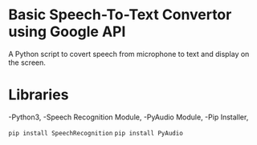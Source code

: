 # Basic Speech-To-Text Convertor using Google API

A Python script to covert speech from microphone to text and display on the  screen.

# Libraries

-Python3,
 -Speech Recognition Module,
 -PyAudio Module,
 -Pip Installer,

```pip install SpeechRecognition```
```pip install PyAudio```


